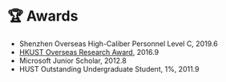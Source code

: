 # 🏆 Awards
- Shenzhen Overseas High-Caliber Personnel Level C, 2019.6
- [HKUST Overseas Research Award](https://fytgs.hkust.edu.hk/scholarships/other-funding-and-scholarships), 2016.9
- Microsoft Junior Scholar, 2012.8
- HUST Outstanding Undergraduate Student, 1%, 2011.9